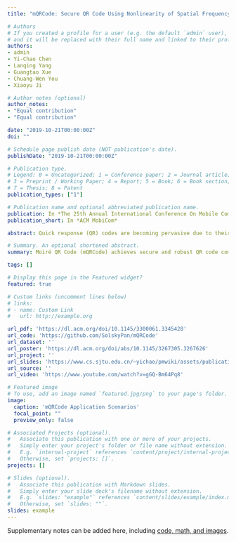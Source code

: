 ```yaml
---
title: "mQRCode: Secure QR Code Using Nonlinearity of Spatial Frequency in Light"

# Authors
# If you created a profile for a user (e.g. the default `admin` user), write the username (folder name) here 
# and it will be replaced with their full name and linked to their profile.
authors:
- admin
- Yi-Chao Chen
- Lanqing Yang 
- Guangtao Xue
- Chuang-Wen You
- Xiaoyu Ji

# Author notes (optional)
author_notes:
- "Equal contribution"
- "Equal contribution"

date: "2019-10-21T00:00:00Z"
doi: ""

# Schedule page publish date (NOT publication's date).
publishDate: "2019-10-21T00:00:00Z"

# Publication type.
# Legend: 0 = Uncategorized; 1 = Conference paper; 2 = Journal article;
# 3 = Preprint / Working Paper; 4 = Report; 5 = Book; 6 = Book section;
# 7 = Thesis; 8 = Patent
publication_types: ["1"]

# Publication name and optional abbreviated publication name.
publication: In *The 25th Annual International Conference On Mobile Computing And Networking*
publication_short: In *ACM MobiCom*

abstract: Quick response (QR) codes are becoming pervasive due to their rapid readability and the popularity of smartphones with built-in cameras. QR codes are also gaining importance in the retail sector as a convenient mobile payment method. However, researchers have concerns regarding the security of QR codes, which leave users susceptible to financial loss or private information leakage. In this study, we address this issue by developing a novel QR code (called mQRCode), which exploits patterns presenting a specific spatial frequency as a form of camouflage. When the targeted receiver holds a camera in a designated position (e.g., directly in front at a distance of 30 cm from the camouflaged QR code), the original QR code is revealed in form of a Moiré pattern. From any other position, only the camouflaged QR code can be seen. In experiments, the decryption rate of mQRCode was > 98.6% within 10.2 frames via a multi-frame decryption method. The decryption rate for cameras positioned 20° off axis or > 10cm away from the designated location dropped to 0%, indicating that mQRCode is robust against attacks.

# Summary. An optional shortened abstract.
summary: Moiré QR Code (mQRCode) achieves secure and robust QR code communication without additional hardware or communication channels. It exploits nonlinearities in the spatial frequency of light rays to camouflage QR codes from the existing camera and digital screen.

tags: []

# Display this page in the Featured widget?
featured: true

# Custom links (uncomment lines below)
# links:
# - name: Custom Link
#   url: http://example.org

url_pdf: 'https://dl.acm.org/doi/10.1145/3300061.3345428'
url_code: 'https://github.com/SolskyPan/mQRCode'
url_dataset: ''
url_poster: 'https://dl.acm.org/doi/abs/10.1145/3267305.3267626'
url_project: ''
url_slides: 'https://www.cs.sjtu.edu.cn/~yichao/pmwiki/assets/publications/mobicom19_pan.pptx'
url_source: ''
url_video: 'https://www.youtube.com/watch?v=gGQ-Bm64Pq8'

# Featured image
# To use, add an image named `featured.jpg/png` to your page's folder. 
image:
  caption: 'mQRCode Application Scenarios'
  focal_point: ""
  preview_only: false

# Associated Projects (optional).
#   Associate this publication with one or more of your projects.
#   Simply enter your project's folder or file name without extension.
#   E.g. `internal-project` references `content/project/internal-project/index.md`.
#   Otherwise, set `projects: []`.
projects: []

# Slides (optional).
#   Associate this publication with Markdown slides.
#   Simply enter your slide deck's filename without extension.
#   E.g. `slides: "example"` references `content/slides/example/index.md`.
#   Otherwise, set `slides: ""`.
slides: example
---
```


Supplementary notes can be added here, including [code, math, and images](https://wowchemy.com/docs/writing-markdown-latex/).
